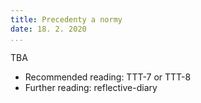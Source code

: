 ```yaml
---
title: Precedenty a normy
date: 18. 2. 2020
...
```


TBA

* Recommended reading: TTT-7 or TTT-8
* Further reading: reflective-diary
